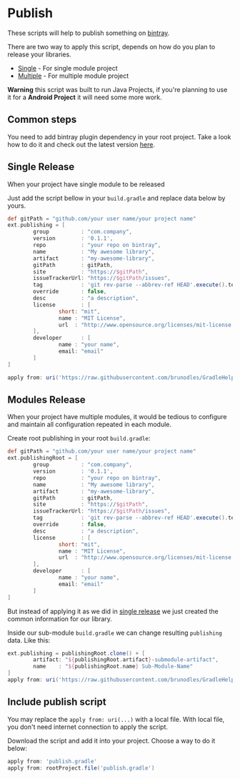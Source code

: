 # Publish
These scripts will help to publish something on [bintray](https://bintray.com).

There are two way to apply this script, depends on how do you plan to release
your libraries.

* [Single](##single-Release) - For single module project
* [Multiple](##modules-release) - For multiple module project

**Warning** this script was built to run Java Projects, if you're planning to
use it for a **Android Project** it will need some more work.

## Common steps
You need to add bintray plugin dependency in your root project.
Take a look how to do it and check out the latest version
[here](https://github.com/bintray/gradle-bintray-plugin).

## Single Release
When your project have single module to be released

Just add the script bellow in your `build.gradle` and replace data below by yours.

```gradle
def gitPath = "github.com/your user name/your project name"
ext.publishing = [
        group          : "com.company",
        version        : '0.1.1',
        repo           : "your repo on bintray",
        name           : "My awesome library",
        artifact       : "my-awesome-library",
        gitPath        : gitPath,
        site           : "https://$gitPath",
        issueTrackerUrl: "https://$gitPath/issues",
        tag            : 'git rev-parse --abbrev-ref HEAD'.execute().text.trim(),
        override       : false,
        desc           : "a description",
        license        : [
                short: "mit",
                name : "MIT License",
                url  : "http://www.opensource.org/licenses/mit-license.php"
        ],
        developer      : [
                name : "your name",
                email: "email"
        ]
]

apply from: uri('https://raw.githubusercontent.com/brunodles/GradleHelpers/master/publish/publish.gradle')
```

## Modules Release
When your project have multiple modules, it would be tedious to configure and
maintain all configuration repeated in each module.

Create root publishing in your root `build.gradle`:
```gradle
def gitPath = "github.com/your user name/your project name"
ext.publishingRoot = [
        group          : "com.company",
        version        : '0.1.1',
        repo           : "your repo on bintray",
        name           : "My awesome library",
        artifact       : "my-awesome-library",
        gitPath        : gitPath,
        site           : "https://$gitPath",
        issueTrackerUrl: "https://$gitPath/issues",
        tag            : 'git rev-parse --abbrev-ref HEAD'.execute().text.trim(),
        override       : false,
        desc           : "a description",
        license        : [
                short: "mit",
                name : "MIT License",
                url  : "http://www.opensource.org/licenses/mit-license.php"
        ],
        developer      : [
                name : "your name",
                email: "email"
        ]
]
```

But instead of applying it as we did in [single release](##single-release)
we just created the common information for our library.

Inside our sub-module `build.gradle` we can change resulting `publishing` data.
Like this:

```gradle
ext.publishing = publishingRoot.clone() + [
        artifact: "${publishingRoot.artifact}-submodule-artifact",
        name    : "${publishingRoot.name} Sub-Module-Name"
]
apply from: uri('https://raw.githubusercontent.com/brunodles/GradleHelpers/master/publish/publish.gradle')
```

## Include publish script
You may replace the `apply from: uri(...)` with a local file.
With local file, you don't need internet connection to apply the script.

Download the script and add it into your project.
Choose a way to do it below:

```gradle
apply from: 'publish.gradle'
apply from: rootProject.file('publish.gradle')
```
